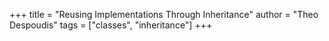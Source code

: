 +++
title = "Reusing Implementations Through Inheritance"
author = "Theo Despoudis"
tags = ["classes", "inheritance"]
+++
